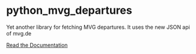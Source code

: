 # python_mvg_departures

Yet another library for fetching MVG departures.
It uses the new JSON api of mvg.de

[Read the Documentation](http://python-mvg-departures.readthedocs.io/en/latest/?)
